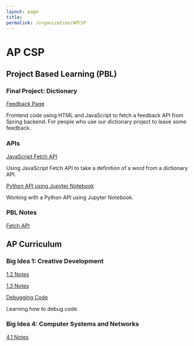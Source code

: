 ```yaml
---
layout: page
title: 
permalink: /organization/APCSP
---
```


# AP CSP

## Project Based Learning (PBL)

### Final Project: Dictionary
[Feedback Page](https://lwu1822.github.io/fastpages/teamberries/feedback)

Frontend code using HTML and JavaScript to fetch a feedback API from Spring backend. For people who use our dictionary project to leave some feedback.

### APIs
[JavaScript Fetch API](https://lwu1822.github.io/fastpages/api/2022/10/21/w9_dictionaryFEJSFetchAPITable.html)

Using JavaScript Fetch API to take a definition of a word from a dictionary API. 

[Python API using Jupyter Notebook](https://lwu1822.github.io/fastpages/2022/10/09/dictionaryJupyterAPI.html)

Working with a Python API using Jupyter Notebook.

### PBL Notes
[Fetch API](https://lwu1822.github.io/fastpages/js/2022/10/01/w6_jsFetchAPINote.html)



## AP Curriculum

### Big Idea 1: Creative Development
[1.2 Notes](https://lwu1822.github.io/fastpages/cb/2022/09/25/w5_CB_1-2.html)

[1.3 Notes](https://lwu1822.github.io/fastpages/cb/2022/10/02/w6_CB_1-3.html)

[Debugging Code](https://lwu1822.github.io/fastpages/2022/10/09/w7_codeCorrection.html)

Learning how to debug code. 

### Big Idea 4: Computer Systems and Networks
[4.1 Notes](https://lwu1822.github.io/fastpages/cb/2022/10/16/w8_CB_4-1.html)
